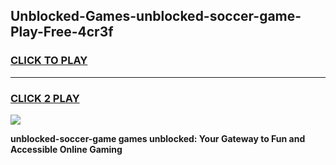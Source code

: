 
## Unblocked-Games-unblocked-soccer-game-Play-Free-4cr3f
<h3>
<a href="https://premium76.site?title=unblocked-soccer-game&ref=18A1">CLICK TO PLAY</a></h3>
<hr>

<h3>
<a href="https://premium76.site?title=unblocked-soccer-game&ref=18A1">CLICK 2 PLAY</a>
  
</h3>

<a href="https://premium76.site?title=unblocked-soccer-game&ref=18A1"><img src="https://clearcache.store/games.png"></a>


**unblocked-soccer-game games unblocked: Your Gateway to Fun and Accessible Online Gaming**
